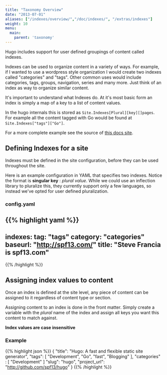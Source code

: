 ```yaml
---
title: "Taxonomy Overview"
date: "2013-07-01"
aliases: ["/indexes/overview/","/doc/indexes/", "/extras/indexes"]
weight: 10
menu:
  main:
    parent: 'taxonomy'
---
```


Hugo includes support for user defined groupings of content called indexes.

Indexes can be used to organize content in a variety of ways. For example, if I
wanted to use a wordpress style organization I would create two indexes called
"categories" and "tags". Other common uses would include categories, tags, groups,
navigation, series and many more. Just think of an index as way to organize similar content.

It's important to understand what Indexes do. At it's most basic form an index
is simply a map of a key to a list of content values.

In the hugo internals this is stored as `Site.Indexes[Plural][key][]pages`.
For example all the content tagged with Go would be found at 
`Site.Indexes["tags"]["Go"]`.

For a
more complete example see the source of [this docs site](http://github.com/spf13/hugo/docs/).

## Defining Indexes for a site

Indexes must be defined in the site configuration, before they
can be used throughout the site. 

Here is an example configuration in YAML that specifies two indexes.
Notice the format is **singular key** : *plural value*. While 
we could use an inflection library to pluralize this, they currently
support only a few languages, so instead we've opted for user defined
pluralization.

### config.yaml

{{% highlight yaml %}}
---
indexes:
    tag: "tags"
    category: "categories"
baseurl: "http://spf13.com/"
title: "Steve Francia is spf13.com"
---
{{% /highlight %}}

## Assigning index values to content

Once an index is defined at the site level, any piece of content
can be assigned to it regardless of content type or section.

Assigning content to an index is done in the front matter.
Simply create a variable with the *plural* name of the index
and assign all keys you want this content to match against. 

**Index values are case insensitive**

### Example

{{% highlight json %}}
{
    "title": "Hugo: A fast and flexible static site generator",
    "tags": [
        "Development",
        "Go",
        "fast",
        "Blogging"
    ],
    "categories" : [
        "Development"
    ]
    "slug": "hugo",
    "project_url": "http://github.com/spf13/hugo"
}
{{% /highlight %}}

